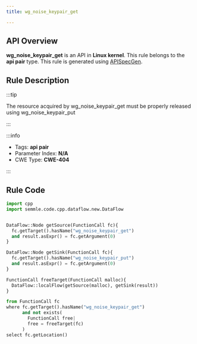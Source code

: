 ```yaml
---
title: wg_noise_keypair_get

---
```



## API Overview
**wg_noise_keypair_get** is an API in **Linux kernel**. This rule belongs to the **api pair** type. This rule is generated using [APISpecGen](../../tools/APISpecGen).
## Rule Description

:::tip

The resource acquired by wg_noise_keypair_get must be properly released using wg_noise_keypair_put

:::

:::info

- Tags: **api pair**
- Parameter Index: **N/A**
- CWE Type: **CWE-404**

:::

## Rule Code
```python
import cpp
import semmle.code.cpp.dataflow.new.DataFlow


DataFlow::Node getSource(FunctionCall fc){
  fc.getTarget().hasName("wg_noise_keypair_get")
  and result.asExpr() = fc.getArgument(0)
}

DataFlow::Node getSink(FunctionCall fc){
  fc.getTarget().hasName("wg_noise_keypair_put")
  and result.asExpr() = fc.getArgument(0)
}

FunctionCall freeTarget(FunctionCall malloc){
  DataFlow::localFlow(getSource(malloc), getSink(result))
}

from FunctionCall fc
where fc.getTarget().hasName("wg_noise_keypair_get")
      and not exists(
        FunctionCall free| 
        free = freeTarget(fc)
      )
select fc.getLocation()

    
```